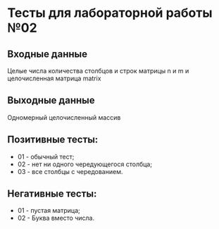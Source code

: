 # Тесты для лабораторной работы №02

## Входные данные
Целые числа количества столбцов и строк матрицы n и m и целочисленная матрица matrix

## Выходные данные
Одномерный целочисленный массив

## Позитивные тесты:
- 01 - обычный тест;
- 02 - нет ни одного чередующегося столбца;
- 03 - все столбцы с чередованием.

## Негативные тесты:
- 01 - пустая матрица;
- 02 - Буква вместо числа.
